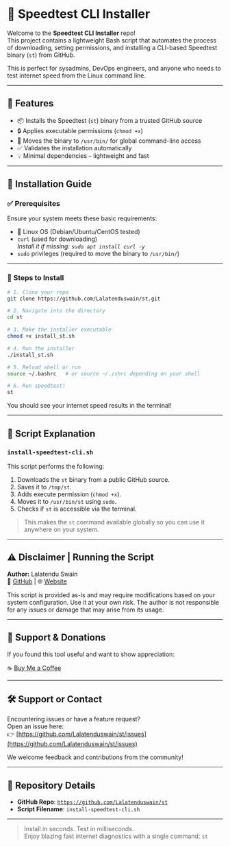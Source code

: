 # 🚀 Speedtest CLI Installer

Welcome to the **Speedtest CLI Installer** repo!  
This project contains a lightweight Bash script that automates the process of downloading, setting permissions, and installing a CLI-based Speedtest binary (`st`) from GitHub.

This is perfect for sysadmins, DevOps engineers, and anyone who needs to test internet speed from the Linux command line.

---

## 📌 Features

- 📦 Installs the Speedtest (`st`) binary from a trusted GitHub source
- 🔒 Applies executable permissions (`chmod +x`)
- 📂 Moves the binary to `/usr/bin/` for global command-line access
- ✅ Validates the installation automatically
- 💡 Minimal dependencies – lightweight and fast

---

## 📖 Installation Guide

### ✅ Prerequisites

Ensure your system meets these basic requirements:

- 🐧 Linux OS (Debian/Ubuntu/CentOS tested)
- `curl` (used for downloading)  
  _Install it if missing: `sudo apt install curl -y`_
- `sudo` privileges (required to move the binary to `/usr/bin/`)

---

### 🧪 Steps to Install

```bash
# 1. Clone your repo
git clone https://github.com/Lalatenduswain/st.git

# 2. Navigate into the directory
cd st

# 3. Make the installer executable
chmod +x install_st.sh

# 4. Run the installer
./install_st.sh

# 5. Reload shell or run
source ~/.bashrc   # or source ~/.zshrc depending on your shell

# 6. Run speedtest!
st
```

You should see your internet speed results in the terminal!

---

## 📜 Script Explanation

### `install-speedtest-cli.sh`

This script performs the following:

1. Downloads the `st` binary from a public GitHub source.
2. Saves it to `/tmp/st`.
3. Adds execute permission (`chmod +x`).
4. Moves it to `/usr/bin/st` using `sudo`.
5. Checks if `st` is accessible via the terminal.

> This makes the `st` command available globally so you can use it anywhere on your system.

---

## ⚠️ Disclaimer | Running the Script

**Author:** Lalatendu Swain  
🔗 [GitHub](https://github.com/Lalatenduswain) | 🌐 [Website](https://blog.lalatendu.info/)

This script is provided as-is and may require modifications based on your system configuration. Use it at your own risk. The author is not responsible for any issues or damage that may arise from its usage.

---

## 💖 Support & Donations

If you found this tool useful and want to show appreciation:

☕ [Buy Me a Coffee](https://www.buymeacoffee.com/lalatendu.swain)

---

## 🛠️ Support or Contact

Encountering issues or have a feature request?  
Open an issue here:  
👉 [https://github.com/Lalatenduswain/st/issues](https://github.com/Lalatenduswain/st/issues)

We welcome feedback and contributions from the community!

---

## 📎 Repository Details

- **GitHub Repo**: [`https://github.com/Lalatenduswain/st`](https://github.com/Lalatenduswain/st)
- **Script Filename**: `install-speedtest-cli.sh`

---

> Install in seconds. Test in milliseconds.  
> Enjoy blazing fast internet diagnostics with a single command: `st`
